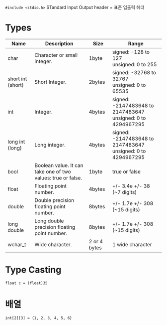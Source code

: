 `#include <stdio.h>` STandard Input Output header = 표준 입출력 헤더

# Types

|Name				|Description													|Size			|Range																|
|----				|-----------													|----			|-----																|
|char				|Character or small integer.									|1byte			|signed: -128 to 127<br />unsigned: 0 to 255						|
|short int (short)	|Short Integer.													|2bytes			|signed: -32768 to 32767<br />unsigned: 0 to 65535					|
|int				|Integer.														|4bytes			|signed: -2147483648 to 2147483647<br />unsigned: 0 to 4294967295	|
|long int (long)	|Long integer.													|4bytes			|signed: -2147483648 to 2147483647<br />unsigned: 0 to 4294967295	|
|bool				|Boolean value. It can take one of two values: true or false.	|1byte			|true or false														|
|float				|Floating point number.											|4bytes			|+/- 3.4e +/- 38 (~7 digits)										|
|double				|Double precision floating point number.						|8bytes			|+/- 1.7e +/- 308 (~15 digits)										|
|long double		|Long double precision floating point number.					|8bytes			|+/- 1.7e +/- 308 (~15 digits)										|
|wchar_t			|Wide character.												|2 or 4 bytes	|1 wide character													|


# Type Casting

`float c = (float)35`

# 배열

`int[2][3] = {1, 2, 3, 4, 5, 6}`


